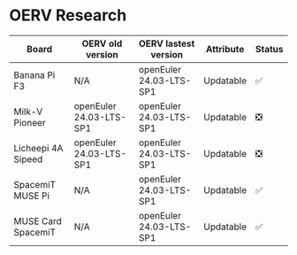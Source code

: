# OERV Research

| Board | OERV old version | OERV lastest version  | Attribute | Status |
| ----- | ----- | ----- | ----- | ----- |
| Banana Pi F3 | N/A |openEuler 24.03-LTS-SP1 | Updatable | ✅ |
| Milk-V Pioneer | openEuler 24.03-LTS-SP1 | openEuler 24.03-LTS-SP1 | Updatable | ❎ |
| Licheepi 4A Sipeed | openEuler 24.03-LTS-SP1 | openEuler 24.03-LTS-SP1 | Updatable | ❎ |
| SpacemiT MUSE Pi | N/A | openEuler 24.03-LTS-SP1 | Updatable | ✅ |
| MUSE Card SpacemiT | N/A | openEuler 24.03-LTS-SP1 | Updatable | ✅ |